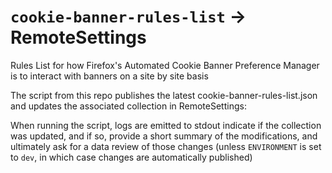 # `cookie-banner-rules-list` -> RemoteSettings
Rules List for how Firefox's Automated Cookie Banner Preference Manager is to interact with banners on a site by site basis

The script from this repo publishes the latest cookie-banner-rules-list.json and updates the associated collection in RemoteSettings:

When running the script, logs are emitted to stdout indicate if the collection was updated, and if so, provide a short summary of the modifications, and ultimately ask for a data review of those changes (unless `ENVIRONMENT` is set to `dev`, in which case changes are automatically published)
